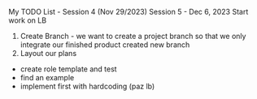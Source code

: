 My TODO List - Session 4 (Nov 29/2023)
Session 5 - Dec 6, 2023
Start work on LB

1. Create Branch - we want to create a project branch so that we only integrate our finished product
    created new branch
2. Layout our plans 
- create role template and test
- find an example
- implement first with hardcoding (paz lb)






